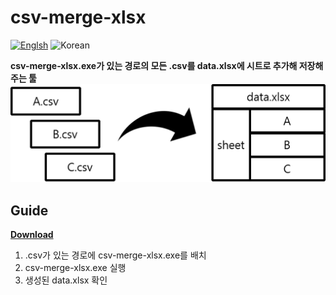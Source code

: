 ﻿# csv-merge-xlsx
[![Englsh](https://img.shields.io/badge/Language-English-blue.svg)](README.md)
![Korean](https://img.shields.io/badge/Language-Korean-lightgrey.svg)

**csv-merge-xlsx.exe가 있는 경로의 모든 .csv를 data.xlsx에 시트로 추가해 저장해주는 툴**
![intro](./image/intro.png)

## Guide
**[Download](https://github.com/mousedoc/c-sharp-csv-merge-xlsx/releases/download/v1.0/csv-merge-xlsx.exe)**
1. .csv가 있는 경로에 csv-merge-xlsx.exe를 배치
2. csv-merge-xlsx.exe 실행
3. 생성된 data.xlsx 확인
